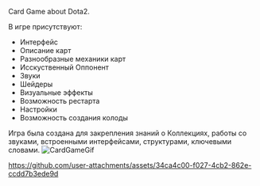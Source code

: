 Card Game about Dota2.

В игре присутствуют:
- Интерфейс
- Описание карт
- Разнообразные механики карт
- Исскуственный Оппонент
- Звуки
- Шейдеры
- Визуальные эффекты
- Возможность рестарта
- Настройки
- Возможность создания колоды

Игра была создана для закрепления знаний о Коллекциях, работы со звуками, встроенными интерфейсами, структурами, ключевыми словами.
![CardGameGif](https://github.com/KingLlch/CardGame/assets/76882612/7ab189ee-30b3-4f21-8844-c828f90d736f)


https://github.com/user-attachments/assets/34ca4c00-f027-4cb2-862e-ccdd7b3ede9d



